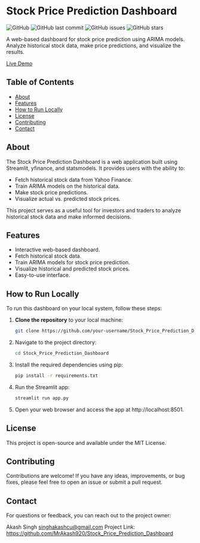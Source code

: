 # Stock Price Prediction Dashboard

![GitHub](https://img.shields.io/github/license/MrAkash920/Stock_Price_Prediction_Dashboard)
![GitHub last commit](https://img.shields.io/github/last-commit/MrAkash920/Stock_Price_Prediction_Dashboard)
![GitHub issues](https://img.shields.io/github/issues/MrAkash920/Stock_Price_Prediction_Dashboard)
![GitHub stars](https://img.shields.io/github/stars/MrAkash920/Stock_Price_Prediction_Dashboard?style=social)

A web-based dashboard for stock price prediction using ARIMA models. Analyze historical stock data, make price predictions, and visualize the results.

[Live Demo](https://spdbyakash.streamlit.app/)

## Table of Contents
- [About](#about)
- [Features](#features)
- [How to Run Locally](#how-to-run-locally)
- [License](#license)
- [Contributing](#contributing)
- [Contact](#contact)

## About

The Stock Price Prediction Dashboard is a web application built using Streamlit, yfinance, and statsmodels. It provides users with the ability to:

- Fetch historical stock data from Yahoo Finance.
- Train ARIMA models on the historical data.
- Make stock price predictions.
- Visualize actual vs. predicted stock prices.

This project serves as a useful tool for investors and traders to analyze historical stock data and make informed decisions.

## Features

- Interactive web-based dashboard.
- Fetch historical stock data.
- Train ARIMA models for stock price prediction.
- Visualize historical and predicted stock prices.
- Easy-to-use interface.


## How to Run Locally

To run this dashboard on your local system, follow these steps:

1. **Clone the repository** to your local machine:

   ```bash
   git clone https://github.com/your-username/Stock_Price_Prediction_Dashboard.git
2. Navigate to the project directory:

    ```bash
    cd Stock_Price_Prediction_Dashboard
3. Install the required dependencies using pip:

    ```bash
    pip install -r requirements.txt
4. Run the Streamlit app:

   ```bash
   streamlit run app.py
5. Open your web browser and access the app at http://localhost:8501.

## License

This project is open-source and available under the MIT License.

## Contributing

Contributions are welcome! If you have any ideas, improvements, or bug fixes, please feel free to open an issue or submit a pull request.

## Contact

For questions or feedback, you can reach out to the project owner:

Akash Singh
singhakashcu@gmail.com
Project Link: https://github.com/MrAkash920/Stock_Price_Prediction_Dashboard
